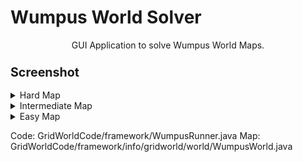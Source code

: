 # Wumpus World Solver
<p align="center">
GUI Application to solve Wumpus World Maps.
</p>

<h3><b><big>Screenshot</big></b></h3>

<details> 
  <summary>Hard Map</summary>
  <p align="center">
    <img src="https://raw.githubusercontent.com/xadamxk/Class-Work/master/WumpusWorldMapSolver/Example1.gif" title="WWS Screenshot1" />
  </p>
</details>

<details> 
  <summary>Intermediate Map</summary>
  <p align="center">
    <img src="https://raw.githubusercontent.com/xadamxk/Class-Work/master/WumpusWorldMapSolver/Example2.gif" title="WWS Screenshot2" />
  </p>
</details>

<details> 
  <summary>Easy Map</summary>
  <p align="center">
    <img src="https://raw.githubusercontent.com/xadamxk/Class-Work/master/WumpusWorldMapSolver/Example3.gif" title="WWS Screenshot3" />
  </p>
</details>
</p>

Code: GridWorldCode/framework/WumpusRunner.java
Map:  GridWorldCode/framework/info/gridworld/world/WumpusWorld.java
